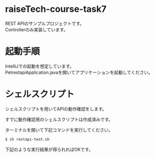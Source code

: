 # raiseTech-course-task7

REST APIのサンプルプロジェクトです。  
Controllerのみ実装しています。

# 起動手順

IntelliJでの起動を想定しています。  
PetrestapiApplication.javaを開いてアプリケーションを起動してください。

# シェルスクリプト

シェルスクリプトを用いてAPIの動作確認をします。  

すでに動作確認用のシェルスクリプトは作成済みです。

ターミナルを開いて下記コマンドを実行してください。
```sh
$ sh restapi-test.sh
```

下記のような実行結果が得られればOKです。

```sh

```
